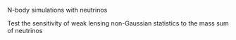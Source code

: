 N-body simulations with neutrinos

Test the sensitivity of weak lensing non-Gaussian statistics to the mass sum of neutrinos
